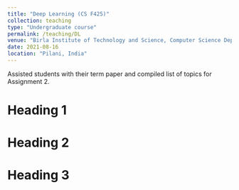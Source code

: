 ```yaml
---
title: "Deep Learning (CS F425)"
collection: teaching
type: "Undergraduate course"
permalink: /teaching/DL
venue: "Birla Institute of Technology and Science, Computer Science Department"
date: 2021-08-16
location: "Pilani, India"
---
```


Assisted students with their term paper and compiled list of topics for Assignment 2.

Heading 1
======

Heading 2
======

Heading 3
======
